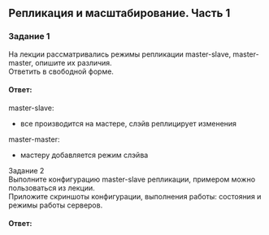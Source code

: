## Репликация и масштабирование. Часть 1  

### Задание 1  
На лекции рассматривались режимы репликации master-slave, master-master, опишите их различия.  
Ответить в свободной форме.  

#### Ответ:  
master-slave:
- все производится на мастере, слэйв реплицирует изменения

 master-master:
- мастеру добавляется режим слэйва 

Задание 2  
Выполните конфигурацию master-slave репликации, примером можно пользоваться из лекции.  
Приложите скриншоты конфигурации, выполнения работы: состояния и режимы работы серверов.  

#### Ответ:  
